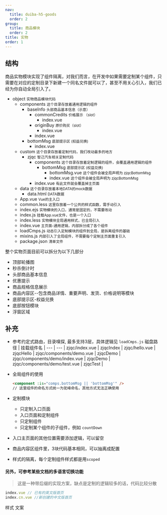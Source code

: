```yaml
---
nav:
  title: duiba-h5-goods
  order: 2
group:
  title: 商品模块
  order: 2
title: 实物
order: 1
---
```


## 结构
商品实物模块实现了组件隔离，对我们而言，在开发中如果需要定制某个组件，只需要在对应的定制目录下新建一个同名文件就可以了，甚至不用关心引入，我们已经为你自动全局引入了。

<Tree title="goods">
  <ul>
    <li>
      object
      <small>实物商品模块代码</small>
      <ul>
        <li>
          components
          <small>这个目录存放着通用逻辑的组件</small>
          <ul>
            <li>
              baseInfo
              <small>头部商品基本信息（示意）</small>
              <ul>
                <li>
                  commonCredits
                  <small>价格展示 （slot）</small>
                  <ul>
                    <li>index.vue</li>
                  </ul>
                </li>
                <li>
                  originBuy
                  <small>原价购买（slot）</small>
                  <ul>
                    <li>index.vue</li>
                  </ul>
                </li>
                <li>index.vue</li>
              </ul>
            </li>
            <li>
              bottomMsg
              <small>底部提示区 (权益兑换)</small>
              <ul>
                <li>index.vue</li>
              </ul>
            </li>
          </ul>
        </li>
        <li>
          custom
          <small>这个目录存放着定制代码，我们改动最多的地方</small>
          <ul>
            <li>
              zjqc
              <small>智己汽车相关定制代码</small>
              <ul>
                <li>
                  components
                  <small>这个目录存放着定制逻辑的组件，会覆盖通用逻辑的组件</small>
                  <ul>
                    <li>
                      bottomMsg
                      <small>底部提示区 (权益兑换)</small>
                      <ul>
                        <li>
                          bottomMsg.vue
                          <small>这个组件会被全局声明为 zjqcBottomMsg</small>
                        </li>
                        <li>
                          index.vue
                          <small>这个组件会被全局声明为 zjqcBottomMsg</small>
                        </li>
                      </ul>
                    </li>
                  </ul>
                </li>
                <li>
                  index.vue
                  <small>有此文件就会覆盖掉主页面</small>
                </li>
              </ul>
            </li>
          </ul>
        </li>
        <li>
          data
          <small>这个目录存放着本地DATA的mock数据</small>
          <ul>
            <li>
              data.html
              <small>DATA数据</small>
            </li>
          </ul>
        </li>
        <li>
          App.vue
          <small>Vue的主入口</small>
        </li>
        <li>
          common.less
          <small>这里存放着一个公共的样式函数，需手动引入</small>
        </li>
        <li>
          index.ejs
          <small>实物模块的入口，通常是固定的，不需要改动</small>
        </li>
        <li>
          index.js
          <small>挂载App.vue文件，也是一个入口</small>
        </li>
        <li>
          index.less
          <small>实物模块全局通用样式，已全局引入</small>
        </li>
        <li>
          index.vue
          <small>主页面-通用逻辑，内部拆分成了各个组件</small>
        </li>
        <li>
          loadCmps.js
          <small>动态引入定制模块的组件到全局，是拆离组件的基础</small>
        </li>
        <li>
          mixins.js
          <small>内部引入了全局组件，不需要每个定制主页面重复引入</small>
        </li>
        <li>
          package.json
          <small>清单文件</small>
        </li>
      </ul>
    </li>
  </ul>
</Tree>

整个实物页面目前可以拆分为以下几部分
- 顶部轮播图
- 秒杀倒计时
- 头部商品基本信息
- 优惠提示
- 商品规格信息展示
- 商品内容区--包含商品详情、重要声明、发货、价格说明等模块
- 底部提示区-权益兑换
- 底部按钮模块
- 浮窗区域


## 补充

- 参考约定式路由，目录嗅探, 最多支持3层，具体逻辑见 `loadCmps.js`
磁盘路径 | 挂载组件名 |
--- | --- |
zjqc/index.vue      | zjqcIndex |
zjqc/hello.vue      | zjqcHello |
zjqc/components/demo.vue  |   zjqcDemo |
zjqc/components/demo/index.vue   |  zjqcDemo |
zjqc/components/demo/test.vue  |   zjqcTest |


- 全局组件的使用

  ```html
  <component :is="comps.bottomMsg || 'bottomMsg'" />
  // 这里组件的命名方式统一为驼峰命名，其他方式无法正确使用
  ```
- 定制模块
  - 只定制入口页面
  - 入口页面和定制组件
  - 只定制组件
  - 只定制某个组件的子组件，例如 `countDown`

- 入口主页面的其他位置需要添加逻辑，可以留空

- 商品内容区组件里，3块代码基本相同，可以抽离成配置

- 样式的隔离，每个定制组件样式都是用`scoped`

#### 另外，可参考某些文档的多语言切换功能
> 这是一种带后缀的实现方案，缺点是定制的逻辑较多的话，代码比较分散
```js
index.vue // 已有的英文版首页
index.cn.vue //新创建的中文版首页
```


样式
文案

